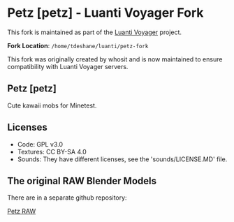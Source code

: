 # Petz [petz] - Luanti Voyager Fork

This fork is maintained as part of the [Luanti Voyager](https://github.com/toddllm/luanti-voyager) project.

**Fork Location**: `/home/tdeshane/luanti/petz-fork`

This fork was originally created by whosit and is now maintained to ensure compatibility with Luanti Voyager servers.

## Petz [petz]

Cute kawaii mobs for Minetest.

## Licenses

- Code: GPL v3.0
- Textures: CC BY-SA 4.0
- Sounds: They have different licenses, see the 'sounds/LICENSE.MD' file.

## The original RAW Blender Models

There are in a separate github repository:

[Petz RAW](https://github.com/runsy/petz_raw)
